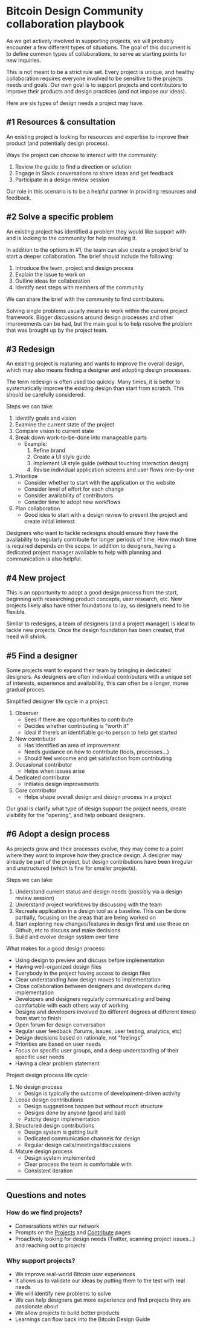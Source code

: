 # Bitcoin Design Community collaboration playbook

As we get actively involved in supporting projects, we will probably encounter a few different types of situations. The goal of this document is to define common types of collaborations, to serve as starting points for new inquiries.

This is not meant to be a strict rule set. Every project is unique, and healthy collaboration requires everyone involved to be sensitive to the projects needs and goals. Our own goal is to support projects and contributors to improve their products and design practices (and not impose our ideas). 

Here are six types of design needs a project may have.

## #1 Resources & consultation

An existing project is looking for resources and expertise to improve their product (and potentially design process).

Ways the project can choose to interact with the community:

1. Review the guide to find a direction or solution
1. Engage in Slack conversations to share ideas and get feedback
1. Participate in a design review session

Our role in this scenario is to be a helpful partner in providing resources and feedback.

## #2 Solve a specific problem

An existing project has identified a problem they would like support with and is looking to the community for help resolving it.

In addition to the options in #1, the team can also create a project brief to start a deeper collaboration. The brief should include the following:

1. Introduce the team, project and design process
1. Explain the issue to work on
1. Outline ideas for collaboration
1. Identify next steps with members of the community

We can share the brief with the community to find contributors.

Solving single problems usually means to work within the current project framework. Bigger discussions around design processes and other improvements can be had, but the main goal is to help resolve the problem that was brought up by the project team.

## #3 Redesign

An existing project is maturing and wants to improve the overall design, which may also means finding a designer and adopting design processes.

The term redesign is often used too quickly. Many times, it is better to systematically improve the existing design than start from scratch. This should be carefully considered.

Steps we can take:

1. Identify goals and vision
1. Examine the current state of the project
1. Compare vision to current state
1. Break down work-to-be-done into manageable parts
	- Example:
		1. Refine brand
		1. Create a UI style guide
		1. Implement UI style guide (without touching interaction design)
		1. Revise individual application screens and user flows one-by-one
1. Prioritize
	- Consider whether to start with the application or the website
	- Consider level of effort for each change
	- Consider availability of contributors
	- Consider time to adopt new workflows
1. Plan collaboration
	- Good idea to start with a design review to present the project and create initial interest

Designers who want to tackle redesigns should ensure they have the availability to regularly contribute for longer periods of time. How much time is required depends on the scope. In addition to designers, having a dedicated project manager available to help with planning and communication is also helpful.

## #4 New project

This is an opportunity to adopt a good design process from the start, beginning with researching product concepts, user research, etc. New projects likely also have other foundations to lay, so designers need to be flexible.

Similar to redesigns, a team of designers (and a project manager) is ideal to tackle new projects. Once the design foundation has been created, that need will shrink.

## #5 Find a designer

Some projects want to expand their team by bringing in dedicated designers. As designers are often individual contributors with a unique set of interests, experience and availability, this can often be a longer, moree gradual proces.

Simplified designer life cycle in a project:

1. Observer
	- Sees if there are opportunities to contribute
	- Decides whether contributing is “worth it”
	- Ideal if there’s an identifiable go-to person to help get started
1. New contributor
	- Has identified an area of improvement
	- Needs guidance on how to contribute (tools, processes...)
	- Should feel welcome and get satisfaction from contributing
1. Occasional contributor
	- Helps when issues arise
1. Dedicated contributor
	- Initiates design improvements
1. Core contributor
	- Helps shape overall design and design process in a project

Our goal is clarify what type of design support the project needs, create visibility for the "opening", and help onboard designers.

## #6 Adopt a design process

As projects grow and their processes evolve, they may come to a point where they want to improve how they practice design. A designer may already be part of the project, but design contributions have been irregular and unstructured (which is fine for smaller projects).

Steps we can take:

1. Understand current status and design needs (possibly via a design review session)
1. Understand project workflows by discussing with the team
1. Recreate application in a design tool as a baseline. This can be done partially, focusing on the areas that are being worked on
1. Start exploring new changes/features in design first and use those on Github, etc to discuss and make decisions
1. Build and evolve design system over time

What makes for a good design process:

- Using design to preview and discuss before implementation
- Having well-organized design files
- Everybody in the project having access to design files
- Clear understanding how design moves to implementation
- Close collaboration between designers and developers during implementation
- Developers and designers regularly communicating and being comfortable with each others way of working
- Designs and developers involved (to different degrees at different times) from start to finish
- Open forum for design conversation
- Regular user feedback (forums, issues, user testing, analytics, etc)
- Design decisions based on rationale, not “feelings”
- Priorities are based on user needs
- Focus on specific user groups, and a deep understanding of their specific user needs
- Having a clear problem statement

Project design process life cycle:

1. No design process
	- Design is typically the outcome of development-driven activity
1. Loose design contributions
	- Design suggestions happen but without much structure
	- Designs done by anyone (good and bad)
	- Patchy design implementation
1. Structured design contributions
	- Design system is getting built
	- Dedicated communication channels for design
	- Regular design calls/meetings/discussions 
1. Mature design process
	- Design system implemented
	- Clear process the team is comfortable with
	- Consistent iteration

---

## Questions and notes

### How do we find projects?

- Conversations within our network
- Prompts on the [Projects](https://bitcoin.design/projects/) and [Contribute](https://bitcoin.design/contribute/) pages
- Proactively looking for design needs (Twitter, scanning project issues...) and reaching out to projects

### Why support projects?

- We improve real-world Bitcoin user experiences
- It allows us to validate our ideas by putting them to the test with real needs
- We will identify new problems to solve
- We can help designers get more experience and find projects they are passionate about
- We allow projects to build better products
- Learnings can flow back into the Bitcoin Design Guide
